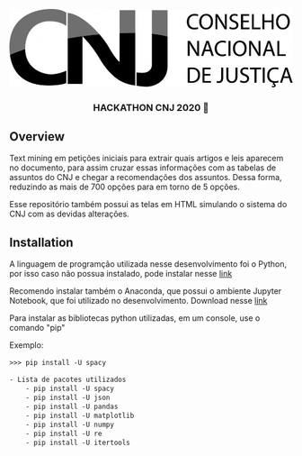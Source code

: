 <p align="center">
  <img src="images/logo-cnj.jpg" alt="Unform" />
</p>

<h3 align="center">
  HACKATHON CNJ 2020 🚀
</h3>

## Overview

Text mining em petições iniciais para extrair quais artigos e leis aparecem no documento, para assim cruzar essas informações com as tabelas de assuntos do CNJ e chegar a recomendações dos assuntos. Dessa forma, reduzindo as mais de 700 opções para em torno de 5 opções.

Esse repositório também possui as telas em HTML simulando o sistema do CNJ com as devidas alterações.


## Installation
A linguagem de programção utilizada nesse desenvolvimento foi o Python, por isso caso não possua instalado, pode instalar nesse [link](https://www.python.org/downloads/)

Recomendo instalar também o Anaconda, que possui o ambiente Jupyter Notebook, que foi utilizado no desenvolvimento. Download nesse [link](https://www.anaconda.com/products/individual)

Para instalar as bibliotecas python utilizadas, em um console, use o comando "pip"

Exemplo:
```
>>> pip install -U spacy
```

    - Lista de pacotes utilizados
        - pip install -U spacy
        - pip install -U json
        - pip install -U pandas
        - pip install -U matplotlib
        - pip install -U numpy
        - pip install -U re
        - pip install -U itertools



